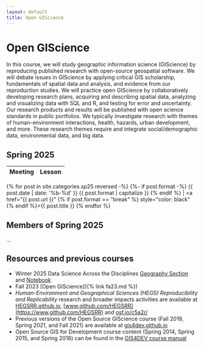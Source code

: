 ```yaml
---
layout: default
title: Open GIScience
---
```


# Open GIScience

In this course, we will study geographic information science (GIScience) by reproducing published research with open-source geospatial software.
We will debate issues in GIScience by applying critical GIS scholarship, fundamentals of spatial data and analysis, and evidence from our reproduction studies.
We will practice open GIScience by collaboratively developing research plans, acquiring and describing spatial data, analyzing and visualizing data with SQL and R, and testing for error and uncertainty.
Our research products and results will be published with open science standards in public portfolios.
We typically investigate research with themes of human-environment interactions, health, hazards, urban development, and more.
These research themes require and integrate social/demographic data, environmental data, and big data.

## Spring 2025

Meeting | Lesson
:-----: | :----:
{% for post in site.categories.sp25 reversed -%}
{%- if post.format -%} {{ post.date | date: '%b-%d' }} {{ post.format | capitalize }} {% endif %} | <a href="{{ post.url }}" {% if post.format == "break" %} style="color: black" {% endif %}>{{ post.title }}</a>
{% endfor %}

## Members of Spring 2025

...

## Resources and previous courses

- Winter 2025 Data Science Across the Disciplines [Geography Section](https://opengisci.github.io/dsad/) and [Notebook](https://opengisci.github.io/dsad25_book/)
- Fall 2023 [Open GIScience]({% link fa23.md %})
- *Human-Environment and Geographical Sciences (HEGS) Reproducibility and Replicability*  research and broader impacts activities are available at [HEGSRR.github.io](https://HEGSRR.github.io), [www.github.com/HEGSRR](https://www.github.com/HEGSRR) and [osf.io/c5a2r/](https://osf.io/c5a2r/)
- Previous versions of the Open Source GIScience course (Fall 2019, Spring 2021, and Fall 2021) are available at [gis4dev.github.io](https://gis4dev.github.io)
- Open Source GIS for Development course content (Spring 2014, Spring 2015, and Spring 2018) can be found in the [GIS4DEV course manual](https://gis4dev.github.io/assets/GIS4DEV.pdf)
